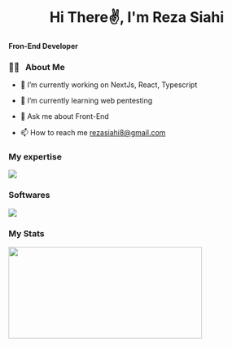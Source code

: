 <h1 align="center">Hi There✌, I'm Reza Siahi</h1
                               >
<h4>Fron-End Developer</h4>

<h3>👨‍💻 &nbsp; About Me</h3>

- 🔭 I’m currently working on NextJs, React, Typescript

- 🌱 I’m currently learning web pentesting

- 💬 Ask me about Front-End

- 📫 How to reach me rezasiahi8@gmail.com

<h3>My expertise</h3>

<p align="left">
  <a href="https://skillicons.dev">
    <img src="https://skillicons.dev/icons?i=html,css,tailwind,js,ts,git,github,react,redux,nextjs" />
  </a>
</p>

<h3>Softwares</h3>
<p align="left">
  <a href="https://skillicons.dev">
    <img src="https://skillicons.dev/icons?i=vscode,postman,figma,docker" />
  </a>
</p>

<h3>My Stats</h3>
    <img width="380px" height="180px" src="https://github-readme-stats.vercel.app/api/top-langs/?username=Reza0101&layout=compact&theme=blueberry&langs_count=4" />
